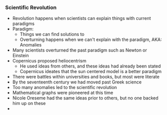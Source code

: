 ### Scientific Revolution

* Revolution happens when scientists can explain things with current paradigms 
* Paradigm:
  * Things we can find solutions to
  * Overturning happens when we can't explain with the paradigm, AKA: Anomalies 
* Many scientists overturned the past paradigm such as Newton or Einstein
* Copernicus proposed heliocentrism 
  * He used ideas from others, and these ideas had already been stated
  * Copernicus ideates that the sun centered model is a better paradigm 
* There were battles within universities and books, but most were literate
* By the seventeenth century we had moved past Greek science 
* Too many anomalies led to the scientific revolution 
* Mathematical graphs were pioneered at this time
* Nicole Oreseme had the same ideas prior to others, but no one backed him up on these
*   

